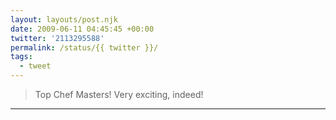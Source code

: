 ```yaml
---
layout: layouts/post.njk
date: 2009-06-11 04:45:45 +00:00
twitter: '2113295588'
permalink: /status/{{ twitter }}/
tags: 
  - tweet
---
```


> Top Chef Masters! Very exciting, indeed!

---
